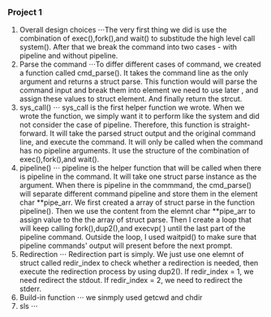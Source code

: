 ### Project 1 

1. Overall design choices
⋅⋅⋅The very first thing we did is use the combination of exec(),fork(),and wait() to substitude the high level call system(). After that we break the command into two cases - with pipeline and without pipeline.
2. Parse the command
⋅⋅⋅To differ different cases of command, we created a function called cmd_parse(). It takes the command line as the only argument and returns a struct parse. This function would will parse the command input and break them into element we need to use later , and assign these values to struct element. And finally return the strcut.
3. sys_call()
⋅⋅⋅ sys_call is the first helper function we wrote. When we wrote the function, we simply want it to perform like the system and did not consider the case of pipeline. Therefore, this function is straight-forward. It will take the parsed struct output and the original command line, and execute the command. It will only be called when the command has no pipeline arguments. It use the structure of the combination of exec(),fork(),and wait().
4. pipeline()
⋅⋅⋅ pipeline is the helper function that will be called when there is pipeline in the command. It will take one struct parse instance as the argument. When there is pipeline in the commmand, the cmd_parse() will separate different command pipeline and store them in the element char **pipe_arr. We first created a array of struct parse in the function pipeline(). Then we use the content from the elemnt char **pipe_arr to assign value to the the array of struct parse. Then I create a loop that will keep calling fork(),dup2(),and execvp( ) until the last part of the pipeline command. Outside the loop, I used waitpid() to make sure that pipeline commands' output will present before the next prompt.
5. Redirection
⋅⋅⋅ Redirection part is simply. We just use one elemnt of struct called redir_index to check whether a redirection is needed, then execute the redirection process by using dup2(). If redir_index = 1, we need redirect the stdout. If redir_index = 2, we need to redirect the stderr. 
6. Build-in function
⋅⋅⋅ we sinmply used getcwd and chdir
7. sls
⋅⋅⋅  
